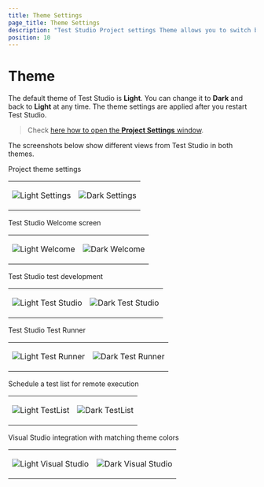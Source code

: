 ```yaml
---
title: Theme Settings
page_title: Theme Settings
description: "Test Studio Project settings Theme allows you to switch between dark and light theme. Dark theme for Test Studio."
position: 10
---
```

# Theme

The default theme of Test Studio is **Light**. You can change it to **Dark** and back to **Light** at any time. The theme settings are applied after you restart Test Studio.

> Check <a href="/features/project-settings/overview" target="_blank">here how to open the **Project Settings** window</a>. 

The screenshots below show different views from Test Studio in both themes.

Project theme settings
<table id="no-table" style="border:none;">
<tr style="text-align: center; background-color: transparent; border:none;">
<td>

![Light Settings][1]</td>
<td>

![Dark Settings][2]</td>
</tr>
</table>

Test Studio Welcome screen
<table id="no-table" style="border:none;">
<tr style="text-align: center; background-color: transparent; border:none;">
<td>

![Light Welcome][3]</td>
<td>

![Dark Welcome][4]</td>
</tr>
</table>

Test Studio test development
<table id="no-table" style="border:none;">
<tr style="text-align: center; background-color: transparent; border:none;">
<td>

![Light Test Studio][5]</td>
<td>

![Dark Test Studio][6]</td>
</tr>
</table>

Test Studio Test Runner
<table id="no-table" style="border:none;">
<tr style="text-align: center; background-color: transparent; border:none;">
<td>

![Light Test Runner][7]</td>
<td>

![Dark Test Runner][8]</td>
</tr>
</table>

Schedule a test list for remote execution
<table id="no-table" style="border:none;">
<tr style="text-align: center; background-color: transparent; border:none;">
<td>

![Light TestList][9]</td>
<td>

![Dark TestList][10]</td>
</tr>
</table>

Visual Studio integration with matching theme colors
<table id="no-table" style="border:none;">
<tr style="text-align: center; background-color: transparent; border:none;">
<td>

![Light Visual Studio][11]</td>
<td>

![Dark Visual Studio][12]</td>
</tr>
</table>

[1]: /img/features/project-settings/theme/fig1.png
[2]: /img/features/project-settings/theme/fig2.png
[3]: /img/features/project-settings/theme/fig3.png
[4]: /img/features/project-settings/theme/fig4.png
[5]: /img/features/project-settings/theme/fig5.png
[6]: /img/features/project-settings/theme/fig6.png
[7]: /img/features/project-settings/theme/fig7.png
[8]: /img/features/project-settings/theme/fig8.png
[9]: /img/features/project-settings/theme/fig9.png
[10]: /img/features/project-settings/theme/fig10.png
[11]: /img/features/project-settings/theme/fig11.png
[12]: /img/features/project-settings/theme/fig12.png
